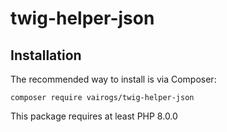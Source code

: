 # twig-helper-json

Installation
------------

The recommended way to install is via Composer:

```
composer require vairogs/twig-helper-json
```

This package requires at least PHP 8.0.0
